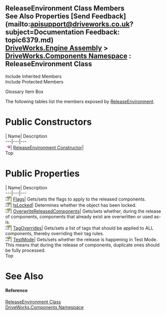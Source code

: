 ReleaseEnvironment Class Members   
See Also Properties [Send Feedback](mailto:apisupport@driveworks.co.uk?subject=Documentation Feedback: topic6379.md)  
[DriveWorks.Engine Assembly](topic2156.md) > [DriveWorks.Components Namespace](topic6089.md) : ReleaseEnvironment Class  
---  
  
Include Inherited Members    
Include Protected Members  


Glossary Item Box

The following tables list the members exposed by [ReleaseEnvironment](topic6379.md).

# Public Constructors

| Name| Description  
---|---|---  
![Public Constructor](dotnetimages/publicConstructor.gif)| [ReleaseEnvironment Constructor](topic6385.md)|   
Top

# Public Properties

| Name| Description  
---|---|---  
![Public Property](dotnetimages/publicProperty.gif)| [Flags](topic6386.md)| Gets/sets the flags to apply to the released components.   
![Public Property](dotnetimages/publicProperty.gif)| [IsLocked](topic6387.md)| Determines whether the object has been locked.   
![Public Property](dotnetimages/publicProperty.gif)| [OverwriteReleasedComponents](topic6388.md)| Gets/sets whether, during the release of components, components that already exist are overwritten or used as-is.   
![Public Property](dotnetimages/publicProperty.gif)| [TagOverrides](topic6389.md)| Gets/sets a list of tags that should be applied to ALL components, thereby overriding their tag rules.   
![Public Property](dotnetimages/publicProperty.gif)| [TestMode](topic6390.md)| Gets/sets whether the release is happening in Test Mode. This means that during the release of components, duplicate ones should be fully processed.   
Top

# See Also

#### Reference

[ReleaseEnvironment Class](topic6379.md)   
[DriveWorks.Components Namespace](topic6089.md)


